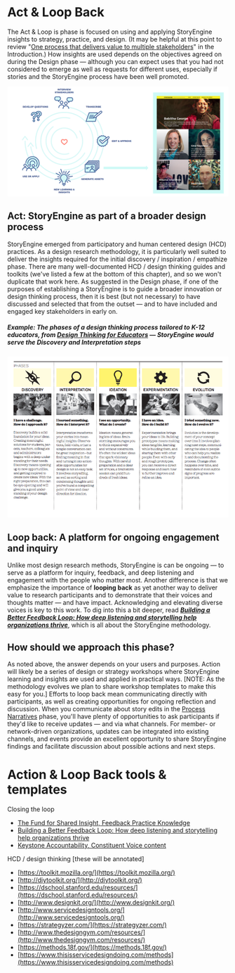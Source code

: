 # Act & Loop Back

The Act & Loop is phase is focused on using and applying StoryEngine insights to strategy, practice, and design. \(It may be helpful at this point to review "[One process that delivers value to multiple stakeholders](/README.md)" in the Introduction.\) How insights are used depends on the objectives agreed on during the Design phase — although you can expect uses that you had not considered to emerge as well as requests for different uses, especially if stories and the StoryEngine process have been well promoted.

![](/assets/full_storyengine_process_BIG.png)

## 

## Act: StoryEngine as part of a broader design process

StoryEngine emerged from participatory and human centered design \(HCD\) practices. As a design research methodology, it is particularly well suited to deliver the insights required for the initial discovery / inspiration / empathize phase. There are many well-documented HCD / design thinking guides and toolkits \(we've listed a few at the bottom of this chapter\), and so we won't duplicate that work here. As suggested in the Design phase, if one of the purposes of establishing a StoryEngine is to guide a broader innovation or design thinking process, then it is best \(but not necessary\) to have discussed and selected that from the outset — and to have included and engaged key stakeholders in early on.

##### Example: The phases of a design thinking process tailored to K-12 educators, from [_Design Thinking for Educators_](https://designthinkingforeducators.com/) — StoryEngine would serve the Discovery and Interpretation steps

![](/assets/Design-Thinking-for-Education_.png)

## Loop back: A platform for ongoing engagement and inquiry

Unlike most design research methods, StoryEngine is can be ongoing — to serve as a platform for inquiry, feedback, and deep listening and engagement with the people who matter most. Another difference is that we emphasize the importance of **looping back** as yet another way to deliver value to research participants and to demonstrate that their voices and thoughts matter ­— and have impact. Acknowledging and elevating diverse voices is key to this work. To dig into this a bit deeper, read [_**Building a Better Feedback Loop: How deep listening and storytelling help organizations thrive**_](https://medium.com/weseek/building-a-better-feedback-loop-764022914aa), which is all about the StoryEngine methodology.

## How should we approach this phase?

As noted above, the answer depends on your users and purposes. Action will likely be a series of design or strategy workshops where StoryEngine learning and insights are used and applied in practical ways. \[NOTE: As the methodology evolves we plan to share workshop templates to make this easy for you.\] Efforts to loop back mean communicating directly with participants, as well as creating opportunities for ongoing reflection and discussion. When you communicate about story edits in the [Process Narratives](/process-narratives.md) phase, you'll have plenty of opportunities to ask participants if they'd like to receive updates — and via what channels. For member- or network-driven organizations, updates can be integrated into existing channels, and events provide an excellent opportunity to share StoryEngine findings and facilitate discussion about possible actions and next steps.

# Action & Loop Back tools & templates

Closing the loop

* [The Fund for Shared Insight, Feedback Practice Knowledge](https://www.fundforsharedinsight.org/knowledge/?t=feedback-practice#knowledge-tabs|1)
* [Building a Better Feedback Loop: How deep listening and storytelling help organizations thrive](https://www.gitbook.com/book/loup/storyengine/edit#)
* [Keystone Accountability, Constituent Voice content](https://keystoneaccountability.org/tag/constituent-voice/)

HCD / design thinking \[these will be annotated\]

* [https://toolkit.mozilla.org/](https://toolkit.mozilla.org/)
* [http://diytoolkit.org/](http://diytoolkit.org/)
* [https://dschool.stanford.edu/resources/](https://dschool.stanford.edu/resources/)
* [http://www.designkit.org/](http://www.designkit.org/)
* [http://www.servicedesigntools.org/](http://www.servicedesigntools.org/)
* [https://strategyzer.com/](https://strategyzer.com/)
* [http://www.thedesigngym.com/resources/](http://www.thedesigngym.com/resources/)
* [https://methods.18f.gov/](https://methods.18f.gov/)
* [https://www.thisisservicedesigndoing.com/methods](https://www.thisisservicedesigndoing.com/methods) 



